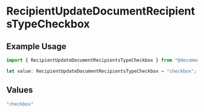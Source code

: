 # RecipientUpdateDocumentRecipientsTypeCheckbox

## Example Usage

```typescript
import { RecipientUpdateDocumentRecipientsTypeCheckbox } from "@documenso/sdk-typescript/models/operations";

let value: RecipientUpdateDocumentRecipientsTypeCheckbox = "checkbox";
```

## Values

```typescript
"checkbox"
```